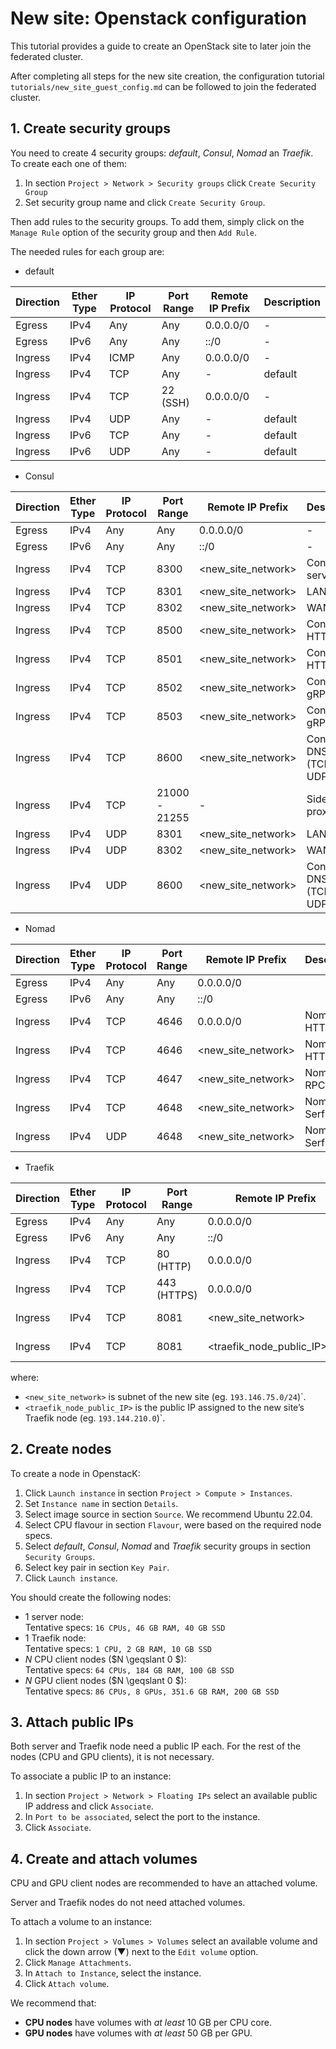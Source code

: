 # New site: Openstack configuration

This tutorial provides a guide to create an OpenStack site to later join the federated cluster.

After completing all steps for the new site creation, the configuration tutorial `tutorials/new_site_guest_config.md` can be followed to join the federated cluster.

## 1. Create security groups

You need to create 4 security groups: *default*, *Consul*, *Nomad* an *Traefik*.
To create each one of them:

1. In section `Project > Network > Security groups` click `Create Security Group`
2. Set security group name and click `Create Security Group`.

Then add rules to the security groups. To add them, simply click on the `Manage Rule` option of the security group and then `Add Rule`.

The needed rules for each group are:

- default

| Direction | Ether Type | IP Protocol | Port Range | Remote IP Prefix | Description |
| --- | --- | --- | --- | --- | --- |
| Egress | IPv4 | Any | Any | 0.0.0.0/0 | - |
| Egress | IPv6 | Any | Any | ::/0 | - |
| Ingress | IPv4 | ICMP | Any | 0.0.0.0/0 | - |
| Ingress | IPv4 | TCP | Any | - | default |
| Ingress | IPv4 | TCP | 22 (SSH) | 0.0.0.0/0 | - |
| Ingress | IPv4 | UDP | Any | - | default |
| Ingress | IPv6 | TCP | Any | - | default |
| Ingress | IPv6 | UDP | Any | - | default |

- Consul

| Direction | Ether Type | IP Protocol | Port Range | Remote IP Prefix | Description |
| --- | --- | --- | --- | --- | --- |
| Egress | IPv4 | Any | Any | 0.0.0.0/0 | - |
| Egress | IPv6 | Any | Any | ::/0 | - |
| Ingress | IPv4 | TCP | 8300 | <new_site_network> | Consul server |
| Ingress | IPv4 | TCP | 8301 | <new_site_network> | LAN Serf |
| Ingress | IPv4 | TCP | 8302 | <new_site_network> | WAN Serf |
| Ingress | IPv4 | TCP | 8500 | <new_site_network> | Consul HTTP |
| Ingress | IPv4 | TCP | 8501 | <new_site_network> | Consul HTTPs |
| Ingress | IPv4 | TCP | 8502 | <new_site_network> | Consul gRPC |
| Ingress | IPv4 | TCP | 8503 | <new_site_network> | Consul gRPC (TLS) |
| Ingress | IPv4 | TCP | 8600 | <new_site_network> | Consul DNS server (TCP and UDP) |
| Ingress | IPv4 | TCP | 21000 - 21255 | - | Sidecar proxies |
| Ingress | IPv4 | UDP | 8301 | <new_site_network> | LAN Serf |
| Ingress | IPv4 | UDP | 8302 | <new_site_network> | WAN Serf |
| Ingress | IPv4 | UDP | 8600 | <new_site_network> | Consul DNS server (TCP and UDP) |

- Nomad

| Direction | Ether Type | IP Protocol | Port Range | Remote IP Prefix | Description |
| --- | --- | --- | --- | --- | --- |
| Egress | IPv4 | Any | Any | 0.0.0.0/0 |  |
| Egress | IPv6 | Any | Any | ::/0 |  |
| Ingress | IPv4 | TCP | 4646 | 0.0.0.0/0 | Nomad HTTP API |
| Ingress | IPv4 | TCP | 4646 | <new_site_network> | Nomad HTTP API |
| Ingress | IPv4 | TCP | 4647 | <new_site_network> | Nomad RPC |
| Ingress | IPv4 | TCP | 4648 | <new_site_network> | Nomad Serf WAN |
| Ingress | IPv4 | UDP | 4648 | <new_site_network> | Nomad Serf WAN |

- Traefik

| Direction | Ether Type | IP Protocol | Port Range | Remote IP Prefix | Description |
| --- | --- | --- | --- | --- | --- |
| Egress | IPv4 | Any | Any | 0.0.0.0/0 |  |
| Egress | IPv6 | Any | Any | ::/0 |  |
| Ingress | IPv4 | TCP | 80 (HTTP) | 0.0.0.0/0 |  |
| Ingress | IPv4 | TCP | 443 (HTTPS) | 0.0.0.0/0 | Allow SSL |
| Ingress | IPv4 | TCP | 8081 | <new_site_network> | Traefik dashboard |
| Ingress | IPv4 | TCP | 8081 | <traefik_node_public_IP>/24 | Traefik dashboard |

where:

* `<new_site_network>` is subnet of the new site (eg. `193.146.75.0/24`)`.
* `<traefik_node_public_IP>` is the public IP assigned to the new site’s Traefik node
  (eg. `193.144.210.0`)`.

## 2. Create nodes

To create a node in OpenstacK:

1. Click `Launch instance` in section `Project > Compute > Instances`.
2. Set `Instance name` in section `Details`.
3. Select image source in section `Source`. We recommend Ubuntu 22.04.
4. Select CPU flavour in section `Flavour`, were based on the required node specs.
5. Select *default*, *Consul*, *Nomad* and *Traefik* security groups in section `Security Groups`.
6. Select key pair in section `Key Pair`.
7. Click `Launch instance`.

You should create the following nodes:

* 1 server node: \
  Tentative specs: `16 CPUs, 46 GB RAM, 40 GB SSD`
* 1 Traefik node: \
  Tentative specs: `1 CPU, 2 GB RAM, 10 GB SSD`
* $N$ CPU client nodes ($N \geqslant 0 $): \
  Tentative specs: `64 CPUs, 184 GB RAM, 100 GB SSD`
* $N$ GPU client nodes ($N \geqslant 0 $): \
  Tentative specs: `86 CPUs, 8 GPUs, 351.6 GB RAM, 200 GB SSD`

## 3. Attach public IPs

Both server and Traefik node need a public IP each.
For the rest of the nodes (CPU and GPU clients), it is not necessary.

To associate a public IP to an instance:

1. In section `Project > Network > Floating IPs` select an available public IP address and click `Associate`.
2. In `Port to be associated`, select the port to the instance.
3. Click `Associate`.

## 4. Create and attach volumes

CPU and GPU client nodes are recommended to have an attached volume.

Server and Traefik nodes do not need attached volumes.

<!-- todo: how to create a volume -->

To attach a volume to an instance:

1. In section `Project > Volumes > Volumes` select an available volume and click the down arrow (▼) next to the `Edit volume` option.
2. Click `Manage Attachments`.
3. In `Attach to Instance`, select the instance.
4. Click `Attach volume`.

<!-- todo: fix these numbers -->
We recommend that:
* **CPU nodes** have volumes with _at least_ 10 GB per CPU core.
* **GPU nodes** have volumes with _at least_ 50 GB per GPU.
